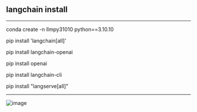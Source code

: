 ## langchain install
---
conda create -n llmpy31010 python==3.10.10

pip install 'langchain[all]'

pip install langchain-openai

pip install openai

pip install langchain-cli 

pip install "langserve[all]"

---

![image](https://github.com/user-attachments/assets/b23829f8-7035-481f-a2a2-f4239aced70c)

